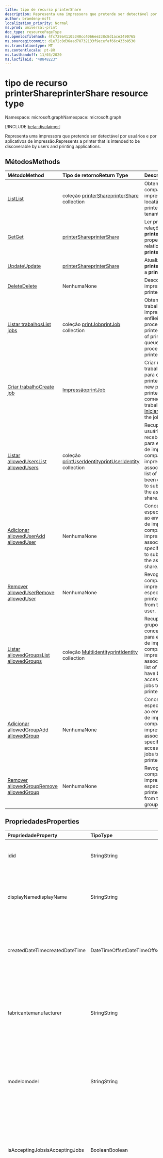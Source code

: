 ```yaml
---
title: tipo de recurso printerShare
description: Representa uma impressora que pretende ser detectável por usuários e por aplicativos de impressão.
author: braedenp-msft
localization_priority: Normal
ms.prod: universal-print
doc_type: resourcePageType
ms.openlocfilehash: 4fc729a41105340cc4066ee238c8d1ace3490765
ms.sourcegitcommit: d1e72c8d36aad78732133f9ecefaf66c433b8530
ms.translationtype: MT
ms.contentlocale: pt-BR
ms.lasthandoff: 11/03/2020
ms.locfileid: "48848223"
---
```

# <a name="printershare-resource-type"></a><span data-ttu-id="b53e7-103">tipo de recurso printerShare</span><span class="sxs-lookup"><span data-stu-id="b53e7-103">printerShare resource type</span></span>

<span data-ttu-id="b53e7-104">Namespace: microsoft.graph</span><span class="sxs-lookup"><span data-stu-id="b53e7-104">Namespace: microsoft.graph</span></span>

[!INCLUDE [beta-disclaimer](../../includes/beta-disclaimer.md)]

<span data-ttu-id="b53e7-105">Representa uma impressora que pretende ser detectável por usuários e por aplicativos de impressão.</span><span class="sxs-lookup"><span data-stu-id="b53e7-105">Represents a printer that is intended to be discoverable by users and printing applications.</span></span>

## <a name="methods"></a><span data-ttu-id="b53e7-106">Métodos</span><span class="sxs-lookup"><span data-stu-id="b53e7-106">Methods</span></span>

| <span data-ttu-id="b53e7-107">Método</span><span class="sxs-lookup"><span data-stu-id="b53e7-107">Method</span></span>       | <span data-ttu-id="b53e7-108">Tipo de retorno</span><span class="sxs-lookup"><span data-stu-id="b53e7-108">Return Type</span></span> | <span data-ttu-id="b53e7-109">Descrição</span><span class="sxs-lookup"><span data-stu-id="b53e7-109">Description</span></span> |
|:-------------|:------------|:------------|
| [<span data-ttu-id="b53e7-110">List</span><span class="sxs-lookup"><span data-stu-id="b53e7-110">List</span></span>](../api/print-list-shares.md) | <span data-ttu-id="b53e7-111">coleção [printerShare](printershare.md)</span><span class="sxs-lookup"><span data-stu-id="b53e7-111">[printerShare](printershare.md) collection</span></span> | <span data-ttu-id="b53e7-112">Obtenha uma lista de compartilhamentos de impressora no locatário.</span><span class="sxs-lookup"><span data-stu-id="b53e7-112">Get a list of printer shares in the tenant.</span></span> |
| [<span data-ttu-id="b53e7-113">Get</span><span class="sxs-lookup"><span data-stu-id="b53e7-113">Get</span></span>](../api/printershare-get.md) | [<span data-ttu-id="b53e7-114">printerShare</span><span class="sxs-lookup"><span data-stu-id="b53e7-114">printerShare</span></span>](printershare.md) | <span data-ttu-id="b53e7-115">Ler propriedades e relações de um objeto **printerShare** .</span><span class="sxs-lookup"><span data-stu-id="b53e7-115">Read properties and relationships of a **printerShare** object.</span></span> |
| [<span data-ttu-id="b53e7-116">Update</span><span class="sxs-lookup"><span data-stu-id="b53e7-116">Update</span></span>](../api/printershare-update.md) | [<span data-ttu-id="b53e7-117">printerShare</span><span class="sxs-lookup"><span data-stu-id="b53e7-117">printerShare</span></span>](printershare.md) | <span data-ttu-id="b53e7-118">Atualizar um objeto **printerShare** .</span><span class="sxs-lookup"><span data-stu-id="b53e7-118">Update a **printerShare** object.</span></span> |
| [<span data-ttu-id="b53e7-119">Delete</span><span class="sxs-lookup"><span data-stu-id="b53e7-119">Delete</span></span>](../api/printershare-delete.md) | <span data-ttu-id="b53e7-120">Nenhuma</span><span class="sxs-lookup"><span data-stu-id="b53e7-120">None</span></span> | <span data-ttu-id="b53e7-121">Descompartilhar uma impressora.</span><span class="sxs-lookup"><span data-stu-id="b53e7-121">Unshare a printer.</span></span> |
| [<span data-ttu-id="b53e7-122">Listar trabalhos</span><span class="sxs-lookup"><span data-stu-id="b53e7-122">List jobs</span></span>](../api/printershare-list-jobs.md) | <span data-ttu-id="b53e7-123">coleção [printJob](printjob.md)</span><span class="sxs-lookup"><span data-stu-id="b53e7-123">[printJob](printjob.md) collection</span></span> | <span data-ttu-id="b53e7-124">Obtenha uma lista de trabalhos de impressão que são enfileirados para processamento pelo printerShare.</span><span class="sxs-lookup"><span data-stu-id="b53e7-124">Get a list of print jobs that are queued for processing by the printerShare.</span></span> |
| [<span data-ttu-id="b53e7-125">Criar trabalho</span><span class="sxs-lookup"><span data-stu-id="b53e7-125">Create job</span></span>](../api/printershare-post-jobs.md) | [<span data-ttu-id="b53e7-126">Impressão</span><span class="sxs-lookup"><span data-stu-id="b53e7-126">printJob</span></span>](printjob.md) | <span data-ttu-id="b53e7-127">Criar um novo trabalho de impressão para o printerShare.</span><span class="sxs-lookup"><span data-stu-id="b53e7-127">Create a new print job for the printerShare.</span></span> <span data-ttu-id="b53e7-128">Para começar a imprimir o trabalho, use [Iniciar](../api/printjob-start.md).</span><span class="sxs-lookup"><span data-stu-id="b53e7-128">To start printing the job, use [start](../api/printjob-start.md).</span></span> |
| [<span data-ttu-id="b53e7-129">Listar allowedUsers</span><span class="sxs-lookup"><span data-stu-id="b53e7-129">List allowedUsers</span></span>](../api/printershare-list-allowedusers.md) | <span data-ttu-id="b53e7-130">coleção [printUserIdentity](printuseridentity.md)</span><span class="sxs-lookup"><span data-stu-id="b53e7-130">[printUserIdentity](printuseridentity.md) collection</span></span> | <span data-ttu-id="b53e7-131">Recupere uma lista de usuários que receberam acesso para enviar trabalhos de impressão para o compartilhamento de impressora associado.</span><span class="sxs-lookup"><span data-stu-id="b53e7-131">Retrieve a list of users who have been granted access to submit print jobs to the associated printer share.</span></span> |
| [<span data-ttu-id="b53e7-132">Adicionar allowedUser</span><span class="sxs-lookup"><span data-stu-id="b53e7-132">Add allowedUser</span></span>](../api/printershare-post-allowedusers.md) | <span data-ttu-id="b53e7-133">Nenhuma</span><span class="sxs-lookup"><span data-stu-id="b53e7-133">None</span></span> | <span data-ttu-id="b53e7-134">Conceda ao usuário especificado o acesso ao envio de trabalhos de impressão para o compartilhamento de impressora associado.</span><span class="sxs-lookup"><span data-stu-id="b53e7-134">Grant the specified user access to submit print jobs to the associated printer share.</span></span> |
| [<span data-ttu-id="b53e7-135">Remover allowedUser</span><span class="sxs-lookup"><span data-stu-id="b53e7-135">Remove allowedUser</span></span>](../api/printershare-delete-alloweduser.md) | <span data-ttu-id="b53e7-136">Nenhuma</span><span class="sxs-lookup"><span data-stu-id="b53e7-136">None</span></span> | <span data-ttu-id="b53e7-137">Revoga o acesso ao compartilhamento de impressora do usuário especificado.</span><span class="sxs-lookup"><span data-stu-id="b53e7-137">Revoke printer share access from the specified user.</span></span> |
| [<span data-ttu-id="b53e7-138">Listar allowedGroups</span><span class="sxs-lookup"><span data-stu-id="b53e7-138">List allowedGroups</span></span>](../api/printershare-list-allowedgroups.md) | <span data-ttu-id="b53e7-139">coleção [Multiidentity](printidentity.md)</span><span class="sxs-lookup"><span data-stu-id="b53e7-139">[printIdentity](printidentity.md) collection</span></span> | <span data-ttu-id="b53e7-140">Recupere uma lista de grupos aos quais foi concedido acesso para enviar trabalhos de impressão ao compartilhamento de impressora associado.</span><span class="sxs-lookup"><span data-stu-id="b53e7-140">Retrieve a list of groups that have been granted access to submit print jobs to the associated printer share.</span></span> |
| [<span data-ttu-id="b53e7-141">Adicionar allowedGroup</span><span class="sxs-lookup"><span data-stu-id="b53e7-141">Add allowedGroup</span></span>](../api/printershare-post-allowedgroups.md) | <span data-ttu-id="b53e7-142">Nenhuma</span><span class="sxs-lookup"><span data-stu-id="b53e7-142">None</span></span> | <span data-ttu-id="b53e7-143">Conceda ao grupo especificado o acesso ao envio de trabalhos de impressão para o compartilhamento de impressora associado.</span><span class="sxs-lookup"><span data-stu-id="b53e7-143">Grant the specified group access to submit print jobs to the associated printer share.</span></span> |
| [<span data-ttu-id="b53e7-144">Remover allowedGroup</span><span class="sxs-lookup"><span data-stu-id="b53e7-144">Remove allowedGroup</span></span>](../api/printershare-delete-allowedgroup.md) | <span data-ttu-id="b53e7-145">Nenhuma</span><span class="sxs-lookup"><span data-stu-id="b53e7-145">None</span></span> | <span data-ttu-id="b53e7-146">Revoga o acesso ao compartilhamento de impressora do grupo especificado.</span><span class="sxs-lookup"><span data-stu-id="b53e7-146">Revoke printer share access from the specified group.</span></span> |

## <a name="properties"></a><span data-ttu-id="b53e7-147">Propriedades</span><span class="sxs-lookup"><span data-stu-id="b53e7-147">Properties</span></span>
| <span data-ttu-id="b53e7-148">Propriedade</span><span class="sxs-lookup"><span data-stu-id="b53e7-148">Property</span></span>     | <span data-ttu-id="b53e7-149">Tipo</span><span class="sxs-lookup"><span data-stu-id="b53e7-149">Type</span></span>        | <span data-ttu-id="b53e7-150">Descrição</span><span class="sxs-lookup"><span data-stu-id="b53e7-150">Description</span></span> |
|:-------------|:------------|:------------|
|<span data-ttu-id="b53e7-151">id</span><span class="sxs-lookup"><span data-stu-id="b53e7-151">id</span></span>|<span data-ttu-id="b53e7-152">String</span><span class="sxs-lookup"><span data-stu-id="b53e7-152">String</span></span>| <span data-ttu-id="b53e7-153">O identificador do printerShare.</span><span class="sxs-lookup"><span data-stu-id="b53e7-153">The printerShare's identifier.</span></span> <span data-ttu-id="b53e7-154">Somente leitura.</span><span class="sxs-lookup"><span data-stu-id="b53e7-154">Read-only.</span></span>|
|<span data-ttu-id="b53e7-155">displayName</span><span class="sxs-lookup"><span data-stu-id="b53e7-155">displayName</span></span>|<span data-ttu-id="b53e7-156">String</span><span class="sxs-lookup"><span data-stu-id="b53e7-156">String</span></span>|<span data-ttu-id="b53e7-157">O nome do compartilhamento de impressora que os clientes de impressão devem exibir.</span><span class="sxs-lookup"><span data-stu-id="b53e7-157">The name of the printer share that print clients should display.</span></span>|
|<span data-ttu-id="b53e7-158">createdDateTime</span><span class="sxs-lookup"><span data-stu-id="b53e7-158">createdDateTime</span></span>|<span data-ttu-id="b53e7-159">DateTimeOffset</span><span class="sxs-lookup"><span data-stu-id="b53e7-159">DateTimeOffset</span></span>|<span data-ttu-id="b53e7-160">O DateTimeOffset quando o compartilhamento da impressora foi criado.</span><span class="sxs-lookup"><span data-stu-id="b53e7-160">The DateTimeOffset when the printer share was created.</span></span> <span data-ttu-id="b53e7-161">Somente leitura.</span><span class="sxs-lookup"><span data-stu-id="b53e7-161">Read-only.</span></span>|
|<span data-ttu-id="b53e7-162">fabricante</span><span class="sxs-lookup"><span data-stu-id="b53e7-162">manufacturer</span></span>|<span data-ttu-id="b53e7-163">String</span><span class="sxs-lookup"><span data-stu-id="b53e7-163">String</span></span>|<span data-ttu-id="b53e7-164">O fabricante relatado pela impressora associada a este compartilhamento de impressora.</span><span class="sxs-lookup"><span data-stu-id="b53e7-164">The manufacturer reported by the printer associated with this printer share.</span></span> <span data-ttu-id="b53e7-165">Somente leitura.</span><span class="sxs-lookup"><span data-stu-id="b53e7-165">Read-only.</span></span>|
|<span data-ttu-id="b53e7-166">modelo</span><span class="sxs-lookup"><span data-stu-id="b53e7-166">model</span></span>|<span data-ttu-id="b53e7-167">String</span><span class="sxs-lookup"><span data-stu-id="b53e7-167">String</span></span>|<span data-ttu-id="b53e7-168">O nome do modelo relatado pela impressora associada a este compartilhamento de impressora.</span><span class="sxs-lookup"><span data-stu-id="b53e7-168">The model name reported by the printer associated with this printer share.</span></span> <span data-ttu-id="b53e7-169">Somente leitura.</span><span class="sxs-lookup"><span data-stu-id="b53e7-169">Read-only.</span></span>|
|<span data-ttu-id="b53e7-170">isAcceptingJobs</span><span class="sxs-lookup"><span data-stu-id="b53e7-170">isAcceptingJobs</span></span>|<span data-ttu-id="b53e7-171">Boolean</span><span class="sxs-lookup"><span data-stu-id="b53e7-171">Boolean</span></span>|<span data-ttu-id="b53e7-172">Se a impressora associada a este compartilhamento de impressora está atualmente aceitando novos trabalhos de impressão.</span><span class="sxs-lookup"><span data-stu-id="b53e7-172">Whether the printer associated with this printer share is currently accepting new print jobs.</span></span>|
|<span data-ttu-id="b53e7-173">defaults</span><span class="sxs-lookup"><span data-stu-id="b53e7-173">defaults</span></span>|[<span data-ttu-id="b53e7-174">printerDefaults</span><span class="sxs-lookup"><span data-stu-id="b53e7-174">printerDefaults</span></span>](printerdefaults.md)|<span data-ttu-id="b53e7-175">As configurações de impressão padrão da impressora associadas a este compartilhamento de impressora.</span><span class="sxs-lookup"><span data-stu-id="b53e7-175">The default print settings of the printer associated with this printer share.</span></span>|
|<span data-ttu-id="b53e7-176">capabilities</span><span class="sxs-lookup"><span data-stu-id="b53e7-176">capabilities</span></span>|[<span data-ttu-id="b53e7-177">printerCapabilities</span><span class="sxs-lookup"><span data-stu-id="b53e7-177">printerCapabilities</span></span>](printercapabilities.md)|<span data-ttu-id="b53e7-178">Os recursos da impressora associada a este compartilhamento de impressora.</span><span class="sxs-lookup"><span data-stu-id="b53e7-178">The capabilities of the printer associated with this printer share.</span></span>|
|<span data-ttu-id="b53e7-179">location</span><span class="sxs-lookup"><span data-stu-id="b53e7-179">location</span></span>|[<span data-ttu-id="b53e7-180">printerLocation</span><span class="sxs-lookup"><span data-stu-id="b53e7-180">printerLocation</span></span>](printerlocation.md)|<span data-ttu-id="b53e7-181">O local físico e/ou organizacional da impressora associado a este compartilhamento de impressora.</span><span class="sxs-lookup"><span data-stu-id="b53e7-181">The physical and/or organizational location of the printer associated with this printer share.</span></span>|
|<span data-ttu-id="b53e7-182">status</span><span class="sxs-lookup"><span data-stu-id="b53e7-182">status</span></span>|[<span data-ttu-id="b53e7-183">printerStatus</span><span class="sxs-lookup"><span data-stu-id="b53e7-183">printerStatus</span></span>](printerstatus.md)|<span data-ttu-id="b53e7-184">O status de processamento, incluindo qualquer erro, da impressora associada a este compartilhamento de impressora.</span><span class="sxs-lookup"><span data-stu-id="b53e7-184">The processing status, including any errors, of the printer associated with this printer share.</span></span> <span data-ttu-id="b53e7-185">Somente leitura.</span><span class="sxs-lookup"><span data-stu-id="b53e7-185">Read-only.</span></span>|
|<span data-ttu-id="b53e7-186">allowAllUsers</span><span class="sxs-lookup"><span data-stu-id="b53e7-186">allowAllUsers</span></span>|<span data-ttu-id="b53e7-187">Boolean</span><span class="sxs-lookup"><span data-stu-id="b53e7-187">Boolean</span></span>|<span data-ttu-id="b53e7-188">Se true, todos os usuários e grupos terão acesso a esse compartilhamento de impressora.</span><span class="sxs-lookup"><span data-stu-id="b53e7-188">If true, all users and groups will be granted access to this printer share.</span></span> <span data-ttu-id="b53e7-189">Isso substitui as listas de permissões definidas pelas propriedades de navegação **allowedUsers** e **allowedGroups** .</span><span class="sxs-lookup"><span data-stu-id="b53e7-189">This supersedes the allow lists defined by the **allowedUsers** and **allowedGroups** navigation properties.</span></span>|

## <a name="relationships"></a><span data-ttu-id="b53e7-190">Relações</span><span class="sxs-lookup"><span data-stu-id="b53e7-190">Relationships</span></span>
| <span data-ttu-id="b53e7-191">Relação</span><span class="sxs-lookup"><span data-stu-id="b53e7-191">Relationship</span></span> | <span data-ttu-id="b53e7-192">Tipo</span><span class="sxs-lookup"><span data-stu-id="b53e7-192">Type</span></span>        | <span data-ttu-id="b53e7-193">Descrição</span><span class="sxs-lookup"><span data-stu-id="b53e7-193">Description</span></span> |
|:-------------|:------------|:------------|
|<span data-ttu-id="b53e7-194">impressora</span><span class="sxs-lookup"><span data-stu-id="b53e7-194">printer</span></span>|[<span data-ttu-id="b53e7-195">impressora</span><span class="sxs-lookup"><span data-stu-id="b53e7-195">printer</span></span>](printer.md)|<span data-ttu-id="b53e7-196">A impressora à qual esse compartilhamento de impressora está relacionado.</span><span class="sxs-lookup"><span data-stu-id="b53e7-196">The printer that this printer share is related to.</span></span> |
|<span data-ttu-id="b53e7-197">allowedUsers</span><span class="sxs-lookup"><span data-stu-id="b53e7-197">allowedUsers</span></span>|<span data-ttu-id="b53e7-198">coleção [printUserIdentity](printuseridentity.md)</span><span class="sxs-lookup"><span data-stu-id="b53e7-198">[printUserIdentity](printuseridentity.md) collection</span></span>|<span data-ttu-id="b53e7-199">Os usuários que têm acesso à impressão usando a impressora.</span><span class="sxs-lookup"><span data-stu-id="b53e7-199">The users who have access to print using the printer.</span></span>|
|<span data-ttu-id="b53e7-200">allowedGroups</span><span class="sxs-lookup"><span data-stu-id="b53e7-200">allowedGroups</span></span>|[<span data-ttu-id="b53e7-201">multiidentity</span><span class="sxs-lookup"><span data-stu-id="b53e7-201">printIdentity</span></span>](printidentity.md)|<span data-ttu-id="b53e7-202">Os grupos cujos usuários têm acesso para imprimir usando a impressora.</span><span class="sxs-lookup"><span data-stu-id="b53e7-202">The groups whose users have access to print using the printer.</span></span>|
|<span data-ttu-id="b53e7-203">jobs</span><span class="sxs-lookup"><span data-stu-id="b53e7-203">jobs</span></span>|<span data-ttu-id="b53e7-204">coleção [printJob](printjob.md)</span><span class="sxs-lookup"><span data-stu-id="b53e7-204">[printJob](printjob.md) collection</span></span>| <span data-ttu-id="b53e7-205">A lista de trabalhos que estão na fila para impressão pela impressora associada a este compartilhamento de impressora.</span><span class="sxs-lookup"><span data-stu-id="b53e7-205">The list of jobs that are queued for printing by the printer associated with this printer share.</span></span>|

## <a name="json-representation"></a><span data-ttu-id="b53e7-206">Representação JSON</span><span class="sxs-lookup"><span data-stu-id="b53e7-206">JSON representation</span></span>

<span data-ttu-id="b53e7-207">Veja a seguir uma representação JSON do recurso.</span><span class="sxs-lookup"><span data-stu-id="b53e7-207">The following is a JSON representation of the resource.</span></span>

<!-- {
  "blockType": "resource",
  "optionalProperties": [

  ],
  "@odata.type": "microsoft.graph.printerShare",
  "keyProperty": "id",
  "baseType":"microsoft.graph.entity"
}-->

```json
{
  "id": "String (identifier)",
  "displayName": "String",
  "manufacturer": "String",
  "model": "String",
  "createdDateTime": "String (timestamp)",
  "isAcceptingJobs": true,
  "allowAllUsers": false,
  "location": {"@odata.type": "microsoft.graph.printerLocation"},
  "status": {"@odata.type": "microsoft.graph.printerStatus"},
  "defaults": {"@odata.type": "microsoft.graph.printerDefaults"},
  "capabilities": {"@odata.type": "microsoft.graph.printerCapabilities"}
}
```

<!-- uuid: 8fcb5dbc-d5aa-4681-8e31-b001d5168d79
2015-10-25 14:57:30 UTC -->
<!-- {
  "type": "#page.annotation",
  "description": "printerShare resource",
  "keywords": "",
  "section": "documentation",
  "tocPath": ""
}-->


